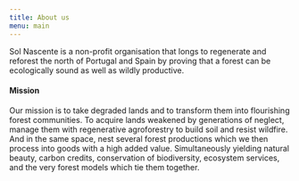 ```yaml
---
title: About us
menu: main
---
```


Sol Nascente is a non-profit organisation that longs to regenerate and reforest the north of Portugal and Spain by proving that a forest can be ecologically sound as well as wildly productive.

#### Mission
Our mission is to take degraded lands and to transform them into flourishing forest communities. To acquire lands weakened by generations of neglect, manage them with regenerative agroforestry to build soil and resist wildfire. And in the same space, nest several forest productions which we then process into goods with a high added value. Simultaneously yielding natural beauty, carbon credits, conservation of biodiversity, ecosystem services, and the very forest models which tie them together.
